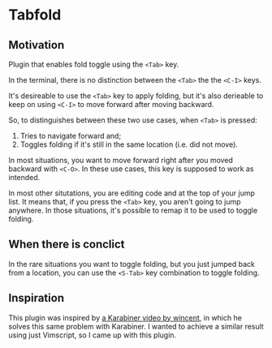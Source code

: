 # Tabfold

## Motivation

Plugin that enables fold toggle using the `<Tab>` key.

In the terminal, there is no distinction between the `<Tab>` the the `<C-I>` keys.

It's desireable to use the `<Tab>` key to apply folding, but it's also derieable to keep on
using `<C-I>` to move forward after moving backward.

So, to distinguishes between these two use cases, when `<Tab>` is pressed:

1. Tries to navigate forward and;
2. Toggles folding if it's still in the same location (i.e. did not move).

In most situations, you want to move forward right after you moved backward with `<C-O>`. In these
use cases, this key is supposed to work as intended.

In most other situtations, you are editing code and at the top of your jump list. It means that, if you
press the `<Tab>` key, you aren't going to jump anywhere. In those situations, it's possible to remap it
to be used to toggle folding.

## When there is conclict

In the rare situations you want to toggle folding, but you just jumped back from a location, you can use the
`<S-Tab>` key combination to toggle folding.

## Inspiration

This plugin was inspired by [a Karabiner video by wincent](https://www.youtube.com/watch?v=YnLL9kUrWk0), in which he solves this same problem with Karabiner.
I wanted to achieve a similar result using just Vimscript, so I came up with this plugin.
